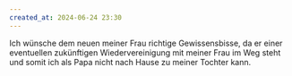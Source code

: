 ```yaml
---
created_at: 2024-06-24 23:30
---
```


Ich wünsche dem neuen meiner Frau richtige Gewissensbisse, da er einer eventuellen zukünftigen Wiedervereinigung mit meiner Frau im Weg steht und somit ich als Papa nicht nach Hause zu meiner Tochter kann.
